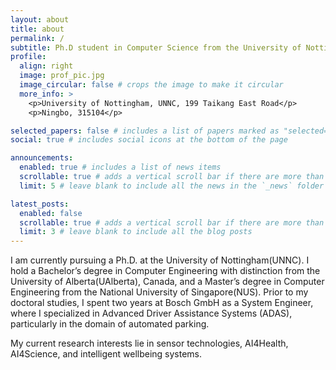 ```yaml
---
layout: about
title: about
permalink: /
subtitle: Ph.D student in Computer Science from the University of Nottingham
profile:
  align: right
  image: prof_pic.jpg
  image_circular: false # crops the image to make it circular
  more_info: >
    <p>University of Nottingham, UNNC, 199 Taikang East Road</p>
    <p>Ningbo, 315104</p>

selected_papers: false # includes a list of papers marked as "selected={true}"
social: true # includes social icons at the bottom of the page

announcements:
  enabled: true # includes a list of news items
  scrollable: true # adds a vertical scroll bar if there are more than 3 news items
  limit: 5 # leave blank to include all the news in the `_news` folder

latest_posts:
  enabled: false
  scrollable: true # adds a vertical scroll bar if there are more than 3 new posts items
  limit: 3 # leave blank to include all the blog posts
---
```

I am currently pursuing a Ph.D. at the University of Nottingham(UNNC). I hold a Bachelor’s degree in Computer Engineering with distinction from the University of Alberta(UAlberta), Canada, and a Master’s degree in Computer Engineering from the National University of Singapore(NUS). Prior to my doctoral studies, I spent two years at Bosch GmbH as a System Engineer, where I specialized in Advanced Driver Assistance Systems (ADAS), particularly in the domain of automated parking.

My current research interests lie in sensor technologies, AI4Health, AI4Science, and intelligent wellbeing systems.

<!-- Write your biography here. Tell the world about yourself. Link to your favorite [subreddit](http://reddit.com). You can put a picture in, too. The code is already in, just name your picture `prof_pic.jpg` and put it in the `img/` folder. -->

<!-- Put your address / P.O. box / other info right below your picture. You can also disable any of these elements by editing `profile` property of the YAML header of your `_pages/about.md`. Edit `_bibliography/papers.bib` and Jekyll will render your [publications page](/al-folio/publications/) automatically. -->

<!-- s -->
